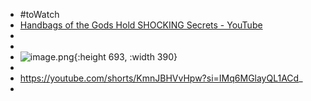 - #toWatch
- [Handbags of the Gods Hold SHOCKING Secrets - YouTube](https://www.youtube.com/watch?v=XYEsrOdNbIc)
-
-
- ![image.png](../assets/image_1732908236244_0.png){:height 693, :width 390}
-
- https://youtube.com/shorts/KmnJBHVvHpw?si=IMq6MGlayQL1ACd_
-